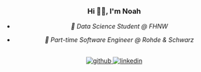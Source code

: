 ### <div align="center">Hi 👋🏻, I'm Noah</div>  

- *<div align="center">🔭 Data Science Student @ FHNW</div>*  
  

- *<div align="center">🌱 Part-time Software Engineer @ Rohde & Schwarz</div>*  
  

<br/>  
  
<div align="center">
<a href="https://github.com/ noaahh" target="_blank">
<img src=https://img.shields.io/badge/github-%2324292e.svg?&style=for-the-badge&logo=github&logoColor=white alt=github style="margin-bottom: 5px;" />
</a>
<a href="https://linkedin.com/in/noahleuenberger" target="_blank">
<img src=https://img.shields.io/badge/linkedin-%231E77B5.svg?&style=for-the-badge&logo=linkedin&logoColor=white alt=linkedin style="margin-bottom: 5px;" />
</a>  
</div>  
  

<br/>  


